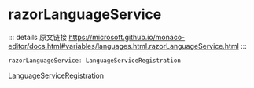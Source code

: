 # razorLanguageService

<backTop />
        
::: details 原文链接
https://microsoft.github.io/monaco-editor/docs.html#variables/languages.html.razorLanguageService.html
:::

```ts
razorLanguageService: LanguageServiceRegistration
```

[LanguageServiceRegistration](/api/languages/html/LanguageServiceRegistration.md)